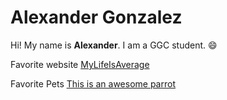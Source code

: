 # Alexander Gonzalez

Hi! My name is **Alexander**. I am a GGC student.
:smile:


Favorite website
[MyLifeIsAverage](http://mylifeisaverage.com/)

Favorite Pets
[This is an awesome parrot](https://cloud.githubusercontent.com/assets/11617553/9548132/b7fc1144-4d6c-11e5-9aa4-6d02e42eea60.jpg)

